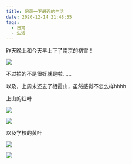 ```yaml
---
title: 记录一下最近的生活
date: 2020-12-14 21:48:55
tags:
  - 日常
  - 生活
---
```


昨天晚上和今天早上下了南京的初雪！

![](南京的初雪.jpg)

不过拍的不是很好就是啦……

以及，上周末还去了栖霞山，虽然感觉不怎么样hhhh

上山的红叶

![](栖霞山的红叶.jpg)

![](栖霞山的红叶2.jpg)

以及学校的黄叶

![](南园教学楼.jpg)

![](不小心入镜的我.jpg)